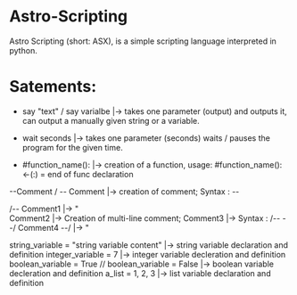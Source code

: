 # Astro-Scripting
Astro Scripting (short: ASX), is a simple scripting language interpreted in python.

# Satements:
- say "text" / say varialbe |-> takes one parameter (output) and outputs it, can output a manually given string or a variable. 

- wait seconds              |-> takes one parameter (seconds) waits / pauses the program for the given time. 

- #function_name():         |-> creation of a function, usage: #function_name(): <-(:) = end of func declaration
      
--Comment / -- Comment      |-> creation of comment; Syntax : -- 

/-- Comment1                |-> "       
Comment2                    |-> Creation of multi-line comment; 
Comment3                    |-> Syntax : /-- --/ 
Comment4 --/                |-> "

string_variable = "string variable content"         |-> string variable declaration and definition
integer_variable = 7                                |-> integer variable decleration and definition
boolean_variable = True // boolean_variable = False |-> boolean variable decleration and definition
a_list = 1, 2, 3                                    |-> list variable declaration and definition
